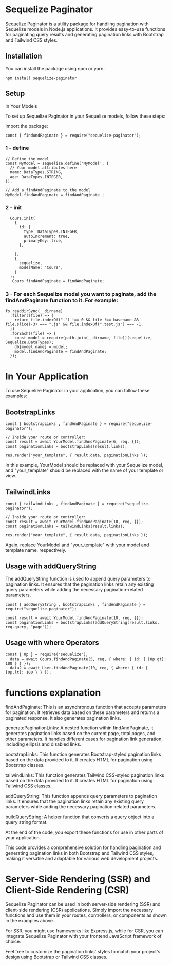 # Sequelize Paginator

Sequelize Paginator is a utility package for handling pagination with Sequelize models in Node.js applications. It provides easy-to-use functions for paginating query results and generating pagination links with Bootstrap and Tailwind CSS styles.

## Installation

You can install the package using npm or yarn:

```
npm install sequelize-paginator
```


## Setup
In Your Models

To set up Sequelize Paginator in your Sequelize models, follow these steps:

Import the package:

```
const { findAndPaginate } = require("sequelize-paginator");
```

### 1 - define

```
// Define the model
const MyModel = sequelize.define('MyModel', {
  // Your model attributes here
  name: DataTypes.STRING,
  age: DataTypes.INTEGER,
});

// Add a findAndPaginate to the model
MyModel.findAndPaginate = findAndPaginate ;
```
 
### 2 -  init 
  
```
  Cours.init(
    {
      id: {
        type: DataTypes.INTEGER,
        autoIncrement: true,
        primaryKey: true,
      },

    },
    {
      sequelize,
      modelName: "Cours",
    }
  );
   Cours.findAndPaginate = findAndPaginate;
```


### 3 - For each Sequelize model you want to paginate, add the findAndPaginate function to it. For example:

```
fs.readdirSync(__dirname)
  .filter((file) => {
    return file.indexOf(".") !== 0 && file !== basename && file.slice(-3) === ".js" && file.indexOf(".test.js") === -1;
  })
  .forEach((file) => {
    const model = require(path.join(__dirname, file))(sequelize, Sequelize.DataTypes);
    db[model.name] = model;
    model.findAndPaginate = findAndPaginate;
  });
```

# In Your Application

To use Sequelize Paginator in your application, you can follow these examples:

## BootstrapLinks

```
const { bootstrapLinks , findAndPaginate } = require("sequelize-paginator");

// Inside your route or controller:
const result = await YourModel.findAndPaginate(6, req, {});
const paginationLinks = bootstrapLinks(result.links);

res.render("your_template", { result.data, paginationLinks });
```

In this example, YourModel should be replaced with your Sequelize model, and "your_template" should be replaced with the name of your template or view.

## TailwindLinks


```
const { tailwindLinks , findAndPaginate } = require("sequelize-paginator");

// Inside your route or controller:
const result = await YourModel.findAndPaginate(10, req, {});
const paginationLinks = tailwindLinks(result.links);

res.render("your_template", { result.data, paginationLinks });
```


Again, replace YourModel and "your_template" with your model and template name, respectively.

## Usage with addQueryString


The addQueryString function is used to append query parameters to pagination links. It ensures that the pagination links retain any existing query parameters while adding the necessary pagination-related parameters.
```
const { addQueryString , bootstrapLinks , findAndPaginate } = require("sequelize-paginator");

const result = await YourModel.findAndPaginate(10, req, {});
const paginationLinks = bootstrapLinks(addQueryString(result.links, req.query, "page"));
```

## Usage with where Operators


```
const { Op } = require("sequelize");
  data = await Cours.findAndPaginate(5, req, { where: { id: { [Op.gt]: 100 } } });
  data2 = await User.findAndPaginate(10, req, { where: { id: { [Op.lt]: 100 } } });
```


# functions explanation
findAndPaginate: This is an asynchronous function that accepts parameters for pagination. It retrieves data based on these parameters and returns a paginated response. It also generates pagination links.

generatePaginationLinks: A nested function within findAndPaginate, it generates pagination links based on the current page, total pages, and other parameters. It handles different cases for pagination link generation, including ellipsis and disabled links.

bootstrapLinks: This function generates Bootstrap-styled pagination links based on the data provided to it. It creates HTML for pagination using Bootstrap classes.

tailwindLinks: This function generates Tailwind CSS-styled pagination links based on the data provided to it. It creates HTML for pagination using Tailwind CSS classes.

addQueryString: This function appends query parameters to pagination links. It ensures that the pagination links retain any existing query parameters while adding the necessary pagination-related parameters.

buildQueryString: A helper function that converts a query object into a query string format.

At the end of the code, you export these functions for use in other parts of your application.

This code provides a comprehensive solution for handling pagination and generating pagination links in both Bootstrap and Tailwind CSS styles, making it versatile and adaptable for various web development projects.

# Server-Side Rendering (SSR) and Client-Side Rendering (CSR)


Sequelize Paginator can be used in both server-side rendering (SSR) and client-side rendering (CSR) applications. Simply import the necessary functions and use them in your routes, controllers, or components as shown in the examples above.

For SSR, you might use frameworks like Express.js, while for CSR, you can integrate Sequelize Paginator with your frontend JavaScript framework of choice.

Feel free to customize the pagination links' styles to match your project's design using Bootstrap or Tailwind CSS classes.



